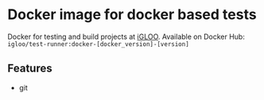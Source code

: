 # Docker image for docker based tests

Docker for testing and build projects at [iGLOO](http://igloo.be).
Available on Docker Hub: `igloo/test-runner:docker-[docker_version]-[version]`

## Features

- git
